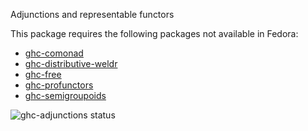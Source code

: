 Adjunctions and representable functors

This package requires the following packages not available in Fedora:

* [ghc-comonad](../ghc-comonad)
* [ghc-distributive-weldr](../ghc-distributive-weldr)
* [ghc-free](../ghc-free)
* [ghc-profunctors](../ghc-profunctors)
* [ghc-semigroupoids](../ghc-semigroupoids)

![ghc-adjunctions status](https://copr.fedorainfracloud.org/coprs/g/weldr/bdcs-haskell-deps/package/ghc-adjunctions/status_image/last_build.png)
